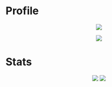 # Profile
<p align = "center">
  <img src = "https://komarev.com/ghpvc/?username=9yp&color=a27dbe"/>
</p>
<p align = "center">
    <img src = "https://discord.c99.nl/widget/theme-1/844247939454992405.png"/>
</p>

# Stats
<p align = "center">
    <img src = "https://github-readme-stats.vercel.app/api/top-langs/?username=9yp&layout=compact&theme=midnight-purple"/>
    <img src = "https://github-readme-stats.vercel.app/api?username=9yp&show_icons=true&theme=midnight-purple"/>
</p>
